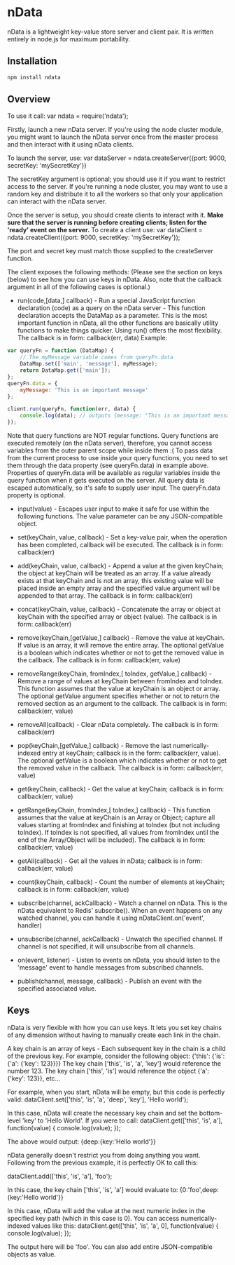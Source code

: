 nData
======

nData is a lightweight key-value store server and client pair.
It is written entirely in node.js for maximum portability.

## Installation

```bash
npm install ndata
```

## Overview

To use it call:
var ndata = require('ndata');

Firstly, launch a new nData server. If you're using the node cluster module, you might want to launch the nData server once 
from the master process and then interact with it using nData clients.

To launch the server, use:
var dataServer = ndata.createServer({port: 9000, secretKey: 'mySecretKey'})

The secretKey argument is optional; you should use it if you want to restrict access to the server.
If you're running a node cluster, you may want to use a random key and distribute it to all the workers so that only
your application can interact with the nData server.

Once the server is setup, you should create clients to interact with it. **Make sure that the server is running before creating clients; listen for the 'ready' event on the server.**
To create a client use:
var dataClient = ndata.createClient({port: 9000, secretKey: 'mySecretKey'});

The port and secret key must match those supplied to the createServer function.

The client exposes the following methods:
(Please see the section on keys (below) to see how you can use keys in nData.
Also, note that the callback argument in all of the following cases is optional.)

- run(code,[data,] callback) - Run a special JavaScript function declaration (code) as a query on the nData server - This function declaration accepts the DataMap as a parameter.
This is the most important function in nData, all the other functions are basically utility functions to make things quicker. Using run() offers the most flexibility.
The callback is in form: callback(err, data) Example:

```js
var queryFn = function (DataMap) {
	// The myMessage variable comes from queryFn.data
	DataMap.set(['main', 'message'], myMessage);
	return DataMap.get(['main']); 
};
queryFn.data = {
	myMessage: 'This is an important message'
};

client.run(queryFn, function(err, data) {
	console.log(data); // outputs {message: "This is an important message"}
});
```

Note that query functions are NOT regular functions. Query functions are executed remotely (on the nData server),
therefore, you cannot access variables from the outer parent scope while inside them :(
To pass data from the current process to use inside your query functions, you need to set them through the data 
property (see queryFn.data) in example above.
Properties of queryFn.data will be available as regular variables inside the query function when it gets executed on the server.
All query data is escaped automatically, so it's safe to supply user input. The queryFn.data property is optional.

- input(value) - Escapes user input to make it safe for use within the following functions. The value parameter can be any JSON-compatible object.

- set(keyChain, value, callback) - Set a key-value pair, when the operation has been completed, callback will be executed.
The callback is in form: callback(err)

- add(keyChain, value, callback) - Append a value at the given keyChain; the object at keyChain will be treated as an array. If a value already exists at that keyChain and is not an array,
this existing value will be placed inside an empty array and the specified value argument will be appended to that array.
The callback is in form: callback(err)

- concat(keyChain, value, callback) - Concatenate the array or object at keyChain with the specified array or object (value).
The callback is in form: callback(err)

- remove(keyChain,[getValue,] callback) - Remove the value at keyChain. If value is an array, it will remove the entire array.
The optional getValue is a boolean which indicates whether or not to get the removed value in the callback.
The callback is in form: callback(err, value)

- removeRange(keyChain, fromIndex,[ toIndex, getValue,] callback) - Remove a range of values at keyChain between fromIndex and toIndex.
This function assumes that the value at keyChain is an object or array. The optional getValue argument specifies whether or not to return the removed section as an argument to the callback.
The callback is in form: callback(err, value)

- removeAll(callback) - Clear nData completely.
The callback is in form: callback(err)

- pop(keyChain,[getValue,] callback) - Remove the last numerically-indexed entry at keyChain; callback is in the form: callback(err, value).
The optional getValue is a boolean which indicates whether or not to get the removed value in the callback.
The callback is in form: callback(err, value)

- get(keyChain, callback) - Get the value at keyChain; callback is in form: callback(err, value)

- getRange(keyChain, fromIndex,[ toIndex,] callback) - This function assumes that the value at keyChain is an Array or Object;
capture all values starting at fromIndex and finishing at toIndex (but not including toIndex).
If toIndex is not specified, all values from fromIndex until the end of the Array/Object will be included).
The callback is in form: callback(err, value)

- getAll(callback) - Get all the values in nData; callback is in form: callback(err, value)

- count(keyChain, callback) - Count the number of elements at keyChain; callback is in form: callback(err, value)

- subscribe(channel, ackCallback) - Watch a channel on nData. This is the nData equivalent to Redis' subscribe().
When an event happens on any watched channel, you can handle it using nDataClient.on('event', handler)

- unsubscribe(channel, ackCallback) - Unwatch the specified channel. If channel is not specified, it will unsubscribe from all channels.

- on(event, listener) - Listen to events on nData, you should listen to the 'message' event to handle messages from subscribed channels.

- publish(channel, message, callback) - Publish an event with the specified associated value.

## Keys

nData is very flexible with how you can use keys. It lets you set key chains of any dimension without having to manually create each link in the chain.

A key chain is an array of keys - Each subsequent key in the chain is a child of the previous key.
For example, consider the following object:
{'this': {'is': {'a': {'key': 123}}}}
The key chain ['this', 'is', 'a', 'key'] would reference the number 123.
The key chain ['this', 'is'] would reference the object {'a': {'key': 123}}, etc...

For example, when you start, nData will be empty, but this code is perfectly valid:
dataClient.set(['this', 'is', 'a', 'deep', 'key'], 'Hello world');

In this case, nData will create the necessary key chain and set the bottom-level 'key' to 'Hello World'.
If you were to call:
dataClient.get(['this', 'is', a'], function(value) {
	console.log(value);
});

The above would output: {deep:{key:'Hello world'}}

nData generally doesn't restrict you from doing anything you want. Following from the previous example, it is perfectly OK to call this:

dataClient.add(['this', 'is', 'a'], 'foo');

In this case, the key chain ['this', 'is', 'a'] would evaluate to:
{0:'foo',deep:{key:'Hello world'}}

In this case, nData will add the value at the next numeric index in the specified key path (which in this case is 0).
You can access numerically-indexed values like this:
dataClient.get(['this', 'is', 'a', 0], function(value) {
	console.log(value);
});

The output here will be 'foo'.
You can also add entire JSON-compatible objects as value.
